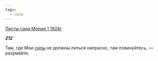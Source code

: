 ```yaml
---
tags:
  - сила
---
```

[Листы сада Мории 1 1924г](https://127.0.0.1:4002/agni/1924)

___212___

Там, где Мои [силы](../../../tags/#сила) не должны литься напрасно, там повинуйтесь, — разумейте.   

